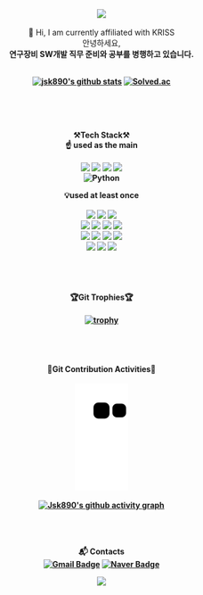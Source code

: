 <div align=center>
<img src="https://capsule-render.vercel.app/api?type=waving&color=timeGradient&height=270&section=header&text=Hello%20World!;&fontAlignY=35&desc=JS's%20GitHub%20Profile&fontSize=90&descAlign=70&descAlignY=55&animation=twinkling&fontColor=000000" />

<!-- 소속 -->
👯 Hi, I am currently affiliated with KRISS
<br>
안녕하세요, <br><b> 연구장비 SW개발 직무 준비와 공부를 병행하고 있습니다.
<br><br>
  
[![jsk890's github stats](https://github-readme-stats.vercel.app/api/top-langs/?username=jsk890&show_icons=true&hide_border=true&title_color=004386&icon_color=004386&layout=compact)](https://github.com/jsk890)
[![Solved.ac ](http://mazassumnida.wtf/api/v2/generate_badge?boj=resqme89)](https://solved.ac/resqme89)
  
<br><br><br>
<!-- 테크 -->
<p align="center" dir="auto">
<strong><g-emoji class="g-emoji" alias="hammer_and_pick" fallback-src="https://github.githubassets.com/images/icons/emoji/unicode/2692.png">⚒️</g-emoji>Tech Stack<g-emoji class="g-emoji" alias="hammer_and_pick" fallback-src="https://github.githubassets.com/images/icons/emoji/unicode/2692.png">⚒️</g-emoji></strong>

<!-- 주요테크 -->
<br>
<g-emoji class="g-emoji" alias="bulb" fallback-src="https://github.githubassets.com/images/icons/emoji/unicode/1f4a1.png">☝️</g-emoji> used as the main
<br><br>
<img src="https://img.shields.io/badge/C-A8B9CC?style=for-the-badge&logo=C&logoColor=black">
<img src="https://img.shields.io/badge/C++-00599C?style=for-the-badge&logo=Cplusplus&logoColor=white">
<img src="https://img.shields.io/badge/C Sharp-239120?style=for-the-badge&logo=Csharp&logoColor=white">
<img src="https://img.shields.io/badge/.net-512BD4?style=for-the-badge&logo=dotnet&logoColor=white">
<br>
<img alt="Python" src ="https://img.shields.io/badge/Python-3776AB.svg?&style=for-the-badge&logo=Python&logoColor=black">

<!-- 보조테크 -->
<g-emoji class="g-emoji" alias="bulb" fallback-src="https://github.githubassets.com/images/icons/emoji/unicode/1f4a1.png">💡</g-emoji>used at least once
<br><br>
<img src="https://img.shields.io/badge/html5-E34F26?style=for-the-badge&logo=html5&logoColor=white">
<img src="https://img.shields.io/badge/css3-1572B6?style=for-the-badge&logo=css3&logoColor=white">
<img src="https://img.shields.io/badge/JAVA-007396?style=for-the-badge&logo=java&logoColor=black">
<br>
<img src="https://img.shields.io/badge/eclipse IDE-2C2255?style=for-the-badge&logo=eclipseide&logoColor=white">
<img src="https://img.shields.io/badge/javascript-F7DF1E?style=for-the-badge&logo=javascript&logoColor=black">
<img src="https://img.shields.io/badge/Spring-6DB33F?style=for-the-badge&logo=Spring&logoColor=black">
<img src="https://img.shields.io/badge/apache tomcat-F8DC75?style=for-the-badge&logo=apachetomcat&logoColor=black">
<br>
<img src="https://img.shields.io/badge/oracle-F80000?style=for-the-badge&logo=oracle&logoColor=white">
<img src="https://img.shields.io/badge/mysql-4479A1?style=for-the-badge&logo=mysql&logoColor=white">
<img src="https://img.shields.io/badge/jquery-0769AD?style=for-the-badge&logo=jquery&logoColor=white">
<img src="https://img.shields.io/badge/react-61DAFB?style=for-the-badge&logo=react&logoColor=black">
<br>
<img src="https://img.shields.io/badge/arduino-00979D?style=for-the-badge&logo=arduino&logoColor=black">
<img src="https://img.shields.io/badge/raspberrypi-A22846?style=for-the-badge&logo=raspberrypi&logoColor=black">
<img src="https://img.shields.io/badge/linux-FCC624?style=for-the-badge&logo=linux&logoColor=black">
<br><br><br><br>
</p>
  
<!-- 기타 매크로 -->
<!-- 트로피 -->
#### 🏆Git Trophies🏆
[![trophy](https://github-profile-trophy.vercel.app/?username=jsk890&theme=onedark)](https://github.com/ryo-ma/github-profile-trophy)
<br><br><br><br>

<!-- 현재 스탯 (Contribution 등) -->
<!--
#### 🏃Git Activities🤸‍♂️
![jsk890's github stats](https://github-readme-stats.vercel.app/api?username=jsk890&show_icons=true&hide=issues,contribs&theme=merko&width=250)
<br><br><br>
-->
  
<!-- Contribution Activities -->
#### 🐍Git Contribution Activities🐌
![snake gif](https://github.com/jsk890/jsk890/blob/output/github-contribution-grid-snake.svg)
  
<!--  ![followers](https://img.shields.io/github/followers/jsk890?style=social) -->

[![Jsk890's github activity graph](https://activity-graph.herokuapp.com/graph?username=jsk890&custom_title=Contribution%20activities%20of%20last%2031%20days&theme=react-dark&hide_title=false&hide_border=true&radius=6)](https://github.com/jsk890/github-readme-activity-graph)  

<br><br><br>
<b> 📬 Contacts </b> <br>
[![Gmail Badge](https://img.shields.io/badge/Gmail-d14836?style=flat-square&logo=Gmail&logoColor=white&link=mailto:resqme89@gmail.com)](mailto:resqme89@gmail.com)
[![Naver Badge](https://img.shields.io/badge/Naver-03C75A?style=flat-square&logo=Naver&logoColor=white&link=mailto:resqme89@naver.com)](mailto:resqme89@naver.com)
  
<!-- footer -->
<img src="https://capsule-render.vercel.app/api?type=waving&color=timeGradient&height=150&section=footer&reversal=true" />
</div>
